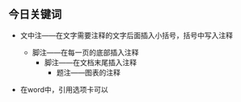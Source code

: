 
## 今日关键词

- 文中注——在文字需要注释的文字后面插入小括号，括号中写入注释
	- 脚注——在每一页的底部插入注释
		- 脚注——在文档末尾插入注释
			- 题注——图表的注释

- 在word中，引用选项卡可以
